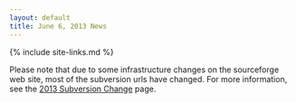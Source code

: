 ```yaml
---
layout: default
title: June 6, 2013 News
---
```

{% include site-links.md %}

Please note that due to some infrastructure changes on
the sourceforge web site, most of the subversion urls
have changed. For more information, see the
[2013 Subversion Change]({{wiki}}/2013%20Subversion%20Change) page.